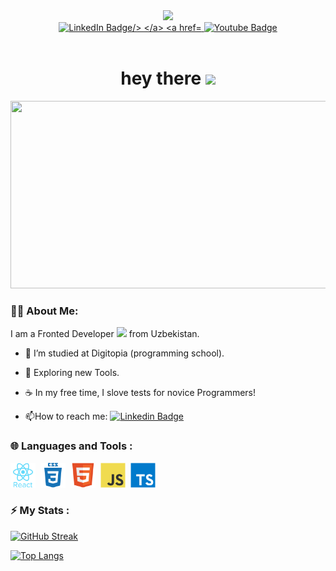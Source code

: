 <div id="header" align="center">
  <img src="https://media.giphy.com/media/M9gbBd9nbDrOTu1Mqx/giphy.gif" width="100"/>
</div>

<div id="badges" align="center">
  <a href="https://www.linkedin.com/in/oliyabonu-abduvalieva-1592ba2aa/?lipi=urn%3Ali%3Apage%3Ad_flagship3_feed%3Bd9LqX9IQTASGr%2FRsPIdoRQ%3D%3D">
    <img src="https://img.shields.io/badge/LinkedIn-blue?style=for-the-badge&logo=linkedin&logoColor=white" alt="LinkedIn Badge/>
  </a>
  <a href="https://www.youtube.com/@oliyabonuabduvalieva7200">
    <img src="https://img.shields.io/badge/YouTube-red?style=for-the-badge&logo=youtube&logoColor=white" alt="Youtube Badge"/>
  </a>
</div>
<div id="badges" align="center">
  <img src="https://komarev.com/ghpvc/?username=your-github-username&style=flat-square&color=blue" alt=""/>
</div>

<h1 align='center'>
  hey there
  <img src="https://media.giphy.com/media/hvRJCLFzcasrR4ia7z/giphy.gif" width="30px"/>
</h1>

<div align="center">
  <img src="https://media.giphy.com/media/dWesBcTLavkZuG35MI/giphy.gif" width="600" height="300"/>
</div>

### :woman_technologist: About Me:
I am a Fronted Developer <img src="https://media.giphy.com/media/WUlplcMpOCEmTGBtBW/giphy.gif" width="30"> from Uzbekistan.

 - :pushpin: I’m studied at Digitopia (programming school).

- :mag_right: Exploring new Tools.

- :coffee: In my free time, I slove tests for novice Programmers!
- :mailbox:How to reach me: [![Linkedin Badge](https://img.shields.io/badge/-kakbar-blue?style=flat&logo=Linkedin&logoColor=white)](https://www.linkedin.com/in/oliyabonu-abduvalieva-1592ba2aa/?lipi=urn%3Ali%3Apage%3Ad_flagship3_feed%3Bd9LqX9IQTASGr%2FRsPIdoRQ%3D%3D)

### :globe_with_meridians: Languages and Tools :
<div>
  <img src="https://github.com/devicons/devicon/blob/master/icons/react/react-original-wordmark.svg" title="React" alt="React" width="40" height="40"/>&nbsp;
 <img src="https://github.com/devicons/devicon/blob/master/icons/css3/css3-plain-wordmark.svg"  title="CSS3" alt="CSS" width="40" height="40"/>&nbsp;
  <img src="https://github.com/devicons/devicon/blob/master/icons/html5/html5-original.svg" title="HTML5" alt="HTML" width="40" height="40"/>&nbsp;
  <img src="https://github.com/devicons/devicon/blob/master/icons/javascript/javascript-original.svg" title="JavaScript" alt="JavaScript" width="40" height="40"/>&nbsp;
  <img src="https://raw.githubusercontent.com/devicons/devicon/6910f0503efdd315c8f9b858234310c06e04d9c0/icons/typescript/typescript-original.svg" width="40" height="40">
</div>

  ### :zap: My Stats :
 [![GitHub Streak](https://github-readme-streak-stats.herokuapp.com?user=OliyaBonu&theme=dark&date_format=M%20j%5B%2C%20Y%5D&mode=weekly&exclude_days=Sun%2CTue%2CThu%2CSat)](https://git.io/streak-stats)

[![Top Langs](https://github-readme-stats.vercel.app/api/top-langs/?username=OliyaBonu&layout=compact&theme=vision-friendly-dark)](https://github.com/anuraghazra/github-readme-stats)

